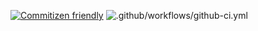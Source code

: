 [![Commitizen friendly](https://img.shields.io/badge/commitizen-friendly-brightgreen.svg)](http://commitizen.github.io/cz-cli/)
![.github/workflows/github-ci.yml](https://github.com/lwrooblewski/github_api/workflows/.github/workflows/github-ci.yml/badge.svg?branch=master)
